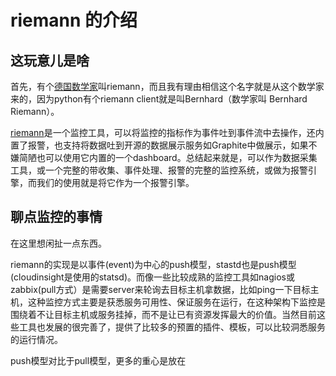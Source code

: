 # riemann 的介绍

## 这玩意儿是啥
首先，有个[德国数学家](https://en.wikipedia.org/wiki/Bernhard_Riemann)叫riemann，而且我有理由相信这个名字就是从这个数学家来的，因为python有个riemann client就是叫Bernhard（数学家叫 Bernhard Riemann）。

[riemann](http://riemann.io/)是一个监控工具，可以将监控的指标作为事件吐到事件流中去操作，还内置了报警，也支持将数据吐到开源的数据展示服务如Graphite中做展示，如果不嫌简陋也可以使用它内置的一个dashboard。总结起来就是，可以作为数据采集工具，或一个完整的带收集、事件处理、报警的完整的监控系统，或做为报警引擎，而我们的使用就是将它作为一个报警引擎。

## 聊点监控的事情
在这里想闲扯一点东西。

riemann的实现是以事件(event)为中心的push模型，stastd也是push模型(cloudinsight是使用的statsd)。而像一些比较成熟的监控工具如nagios或zabbix(pull方式）是需要server来轮询去目标主机拿数据，比如ping一下目标主机，这种监控方式主要是获悉服务可用性、保证服务在运行，在这种架构下监控是围绕着不让目标主机或服务挂掉，而不是让已有资源发挥最大的价值。当然目前这些工具也发展的很完善了，提供了比较多的预置的插件、模板，可以比较洞悉服务的运行情况。

push模型对比于pull模型，更多的重心是放在




